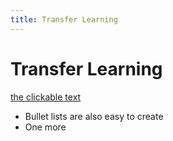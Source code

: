 ```yaml
---
title: Transfer Learning
---
```


# Transfer Learning

[the clickable text](http://xlson.com/)

* Bullet lists are also easy to create
* One more
